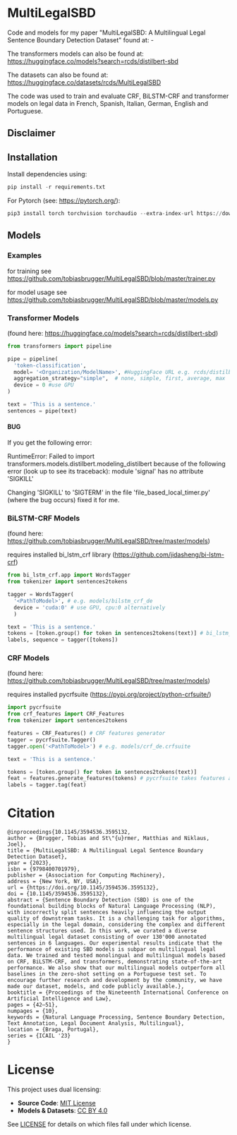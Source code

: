 # MultiLegalSBD

Code and models for my paper "MultiLegalSBD: A Multilingual Legal Sentence Boundary Detection Dataset" found at: -

The transformers models can also be found at: https://huggingface.co/models?search=rcds/distilbert-sbd

The datasets can also be found at: https://huggingface.co/datasets/rcds/MultiLegalSBD

The code was used to train and evaluate CRF, BiLSTM-CRF and transformer models on legal data in French, Spanish, Italian, German, English and Portuguese.

## Disclaimer

## Installation

Install dependencies using:
```py
pip install -r requirements.txt
```

For Pytorch (see: https://pytorch.org/):
```py
pip3 install torch torchvision torchaudio --extra-index-url https://download.pytorch.org/whl/cu117
```

## Models
### Examples
for training see https://github.com/tobiasbrugger/MultiLegalSBD/blob/master/trainer.py

for model usage see https://github.com/tobiasbrugger/MultiLegalSBD/blob/master/models.py

### Transformer Models 
(found here: https://huggingface.co/models?search=rcds/distilbert-sbd)

```py
from transformers import pipeline

pipe = pipeline(
  'token-classification',
  model= '<Organization/ModelName>', #HuggingFace URL e.g. rcds/distilbert-SBD-fr-judgements-laws
  aggregation_strategy="simple",  # none, simple, first, average, max
  device = 0 #use GPU
)

text = 'This is a sentence.'
sentences = pipe(text)
```

#### BUG
If you get the following error:

RuntimeError: Failed to import transformers.models.distilbert.modeling_distilbert because of the following error (look up to see its traceback):
module 'signal' has no attribute 'SIGKILL'

Changing 'SIGKILL' to 'SIGTERM' in the file 'file_based_local_timer.py' (where the bug occurs) fixed it for me.

### BiLSTM-CRF Models
(found here: https://github.com/tobiasbrugger/MultiLegalSBD/tree/master/models)

requires installed bi_lstm_crf library (https://github.com/jidasheng/bi-lstm-crf)

```py
from bi_lstm_crf.app import WordsTagger
from tokenizer import sentences2tokens

tagger = WordsTagger(
  '<PathToModel>', # e.g. models/bilstm_crf_de
  device = 'cuda:0' # use GPU, cpu:0 alternatively
  )

text = 'This is a sentence.'
tokens = [token.group() for token in sentences2tokens(text)] # bi_lstm_crf requires pre-tokenized input text
labels, sequence = tagger([tokens])
```

### CRF Models
(found here: https://github.com/tobiasbrugger/MultiLegalSBD/tree/master/models)

requires installed pycrfsuite (https://pypi.org/project/python-crfsuite/)
```py
import pycrfsuite
from crf_features import CRF_Features
from tokenizer import sentences2tokens

features = CRF_Features() # CRF features generator
tagger = pycrfsuite.Tagger()
tagger.open('<PathToModel>') # e.g. models/crf_de.crfsuite

text = 'This is a sentence.'

tokens = [token.group() for token in sentences2tokens(text)] 
feat = features.generate_features(tokens) # pycrfsuite takes features as input rather than tokenized text
labels = tagger.tag(feat)
```

# Citation
```
@inproceedings{10.1145/3594536.3595132,
author = {Brugger, Tobias and St\"{u}rmer, Matthias and Niklaus, Joel},
title = {MultiLegalSBD: A Multilingual Legal Sentence Boundary Detection Dataset},
year = {2023},
isbn = {9798400701979},
publisher = {Association for Computing Machinery},
address = {New York, NY, USA},
url = {https://doi.org/10.1145/3594536.3595132},
doi = {10.1145/3594536.3595132},
abstract = {Sentence Boundary Detection (SBD) is one of the foundational building blocks of Natural Language Processing (NLP), with incorrectly split sentences heavily influencing the output quality of downstream tasks. It is a challenging task for algorithms, especially in the legal domain, considering the complex and different sentence structures used. In this work, we curated a diverse multilingual legal dataset consisting of over 130'000 annotated sentences in 6 languages. Our experimental results indicate that the performance of existing SBD models is subpar on multilingual legal data. We trained and tested monolingual and multilingual models based on CRF, BiLSTM-CRF, and transformers, demonstrating state-of-the-art performance. We also show that our multilingual models outperform all baselines in the zero-shot setting on a Portuguese test set. To encourage further research and development by the community, we have made our dataset, models, and code publicly available.},
booktitle = {Proceedings of the Nineteenth International Conference on Artificial Intelligence and Law},
pages = {42–51},
numpages = {10},
keywords = {Natural Language Processing, Sentence Boundary Detection, Text Annotation, Legal Document Analysis, Multilingual},
location = {Braga, Portugal},
series = {ICAIL '23}
}
```

# License

This project uses dual licensing:

- **Source Code**: [MIT License](LICENSE-CODE)
- **Models & Datasets**: [CC BY 4.0](LICENSE-MODELS)

See [LICENSE](LICENSE) for details on which files fall under which license.

